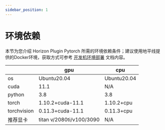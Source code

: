 ```yaml
---
sidebar_position: 1
---
```


# 环境依赖

本节为您介绍 Horizon Plugin Pytorch 所需的环境依赖条件；建议使用地平线提供的Docker环境，获取方式可参考 [开发机环境部署](/toolchain_development/intermediate/environment_config#machine_deploy) 文档内容。

|             | gpu                      | cpu         |
| ----------- | ------------------------ | ----------- |
| os          | Ubuntu20.04              | Ubuntu20.04 |
| cuda        | 11.1                     | N/A         |
| python      | 3.8                      | 3.8         |
| torch       | 1.10.2+cuda-11.1         | 1.10.2+cpu  |
| torchvision | 0.11.3+cuda-11.1         | 0.11.3+cpu  |
| 推荐显卡    | titan v/2080ti/v100/3090 | N/A         |